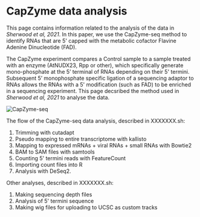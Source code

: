 # CapZyme data analysis
This page contains information related to the analysis of the data in _Sherwood et al, 2021_. In this paper, we use the CapZyme-seq method to identify RNAs that are 5' capped with the metabolic cofactor Flavine Adenine Dinucleotide (FAD).

The CapZyme experiment compares a Control sample to a sample treated with an enzyme (AtNUDX23, Rpp or other), which specifically generate mono-phosphate at the 5’ terminal of RNAs depending on their 5' termini. Subsequent 5’ monophosphate specific ligation of a sequencing adaptor to RNAs allows the RNAs with a 5' modification (such as FAD) to be enriched in a sequencing experiment. This page decsribed the method used in _Sherwood et al, 2021_ to analyse the data. 

![CapZyme-seq](https://user-images.githubusercontent.com/42373129/126970748-336ac8fd-cec4-4ba5-b63a-72f0b5e56ac3.png)


The flow of the CapZyme-seq data analysis, described in XXXXXXX.sh:
1. Trimming with cutadapt
2. Pseudo mapping to entire transcriptome with kallisto
3. Mapping to expressed mRNAs + viral RNAs + small RNAs with Bowtie2
4. BAM to SAM files with samtools
5. Counting 5' termini reads with FeatureCount
6. Importing count files into R
7. Analysis with DeSeq2.


Other analyses, described in XXXXXXX.sh:

1. Making sequencing depth files
2. Analysis of 5' termini sequence
3. Making wig files for uploading to UCSC as custom tracks

